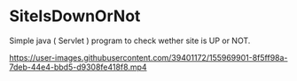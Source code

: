 # SiteIsDownOrNot
Simple java ( Servlet ) program to check wether site is UP or NOT.


https://user-images.githubusercontent.com/39401172/155969901-8f5ff98a-7deb-44e4-bbd5-d9308fe418f8.mp4

